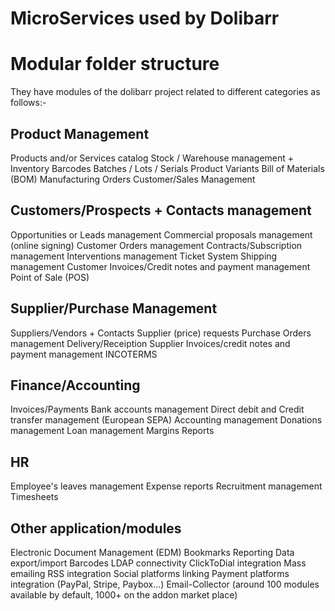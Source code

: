 # MicroServices used by Dolibarr





# Modular folder structure

They have modules of the dolibarr project related to different categories as follows:-
## Product Management

Products and/or Services catalog
Stock / Warehouse management + Inventory
Barcodes
Batches / Lots / Serials
Product Variants
Bill of Materials (BOM)
Manufacturing Orders
Customer/Sales Management

## Customers/Prospects + Contacts management

Opportunities or Leads management
Commercial proposals management (online signing)
Customer Orders management
Contracts/Subscription management
Interventions management
Ticket System
Shipping management
Customer Invoices/Credit notes and payment management
Point of Sale (POS)

## Supplier/Purchase Management

Suppliers/Vendors + Contacts
Supplier (price) requests
Purchase Orders management
Delivery/Receiption
Supplier Invoices/credit notes and payment management
INCOTERMS

## Finance/Accounting

Invoices/Payments
Bank accounts management
Direct debit and Credit transfer management (European SEPA)
Accounting management
Donations management
Loan management
Margins
Reports

## HR

Employee's leaves management
Expense reports
Recruitment management
Timesheets

## Other application/modules

Electronic Document Management (EDM)
Bookmarks
Reporting
Data export/import
Barcodes
LDAP connectivity
ClickToDial integration
Mass emailing
RSS integration
Social platforms linking
Payment platforms integration (PayPal, Stripe, Paybox...)
Email-Collector
(around 100 modules available by default, 1000+ on the addon market place)





